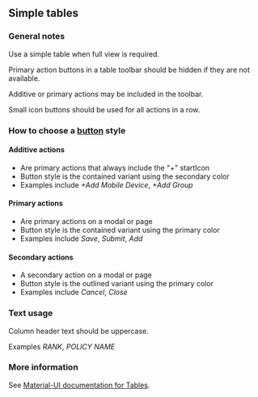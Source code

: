 ## Simple tables

### General notes

Use a simple table when full view is required.

Primary action buttons in a table toolbar should be hidden if they are not available.

Additive or primary actions may be included in the toolbar.

Small icon buttons should be used for all actions in a row.

### How to choose a [button](#) style

#### Additive actions

- Are primary actions that always include the "+" startIcon
- Button style is the contained variant using the secondary color
- Examples include _+Add Mobile Device_, _+Add Group_

#### Primary actions

- Are primary actions on a modal or page
- Button style is the contained variant using the primary color
- Examples include _Save_, _Submit_, _Add_

#### Secondary actions

- A secondary action on a modal or page
- Button style is the outlined variant using the primary color
- Examples include _Cancel_, _Close_

### Text usage

Column header text should be uppercase.

Examples _RANK_, _POLICY NAME_

### More information

See <a href="https://material-ui.com/components/table/" target="_blank">Material-UI documentation for Tables</a>.

